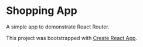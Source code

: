 # Shopping App

A simple app to demonstrate React Router.

This project was bootstrapped with [Create React App](https://github.com/facebook/create-react-app).
